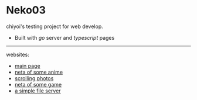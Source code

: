 # Neko03
chiyoi's testing project for web develop.
* Built with *go* server and *typescript* pages
---
websites:
* [main page](https://www.neko03.com/chiyoi/)
* [neta of some anime](https://www.neko03.com/jigokutsuushin/)
* [scrolling photos](https://www.neko03.com/nacho/)
* [neta of some game](https://www.neko03.com/shigure/)
* [a simple file server](https://www.neko03.com/disk/)
